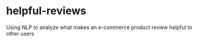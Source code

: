 # helpful-reviews
Using NLP to analyze what makes an e-commerce product review helpful to other users
